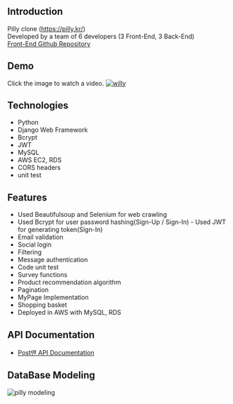 ## Introduction
Pilly clone (https://pilly.kr/)<br>
Developed by a team of 6 developers (3 Front-End, 3 Back-End)<br>
[Front-End Github Repository](https://github.com/wecode-bootcamp-korea/Willy-frontend)

## Demo
Click the image to watch a video.
[![willy]()](https://youtu.be/0Q87dp_r9fI)

## Technologies
- Python
- Django Web Framework
- Bcrypt
- JWT
- MySQL
- AWS EC2, RDS
- CORS headers
- unit test

## Features
- Used Beautifulsoup and Selenium for web crawling
- Used Bcrypt for user password hashing(Sign-Up / Sign-In) - Used JWT for generating token(Sign-In)
- Email validation
- Social login
- Filtering
- Message authentication
- Code unit test
- Survey functions
- Product recommendation algorithm
- Pagination
- MyPage Implementation
- Shopping basket
- Deployed in AWS with MySQL, RDS

## API Documentation
- [Post맨 API Documentation](https://documenter.getpostman.com/view/11391187/Szt8c9RT?version=latest)

## DataBase Modeling
![pilly modeling](https://user-images.githubusercontent.com/56547148/83351699-3eec3e80-a381-11ea-82d0-6f45534c153e.png)
